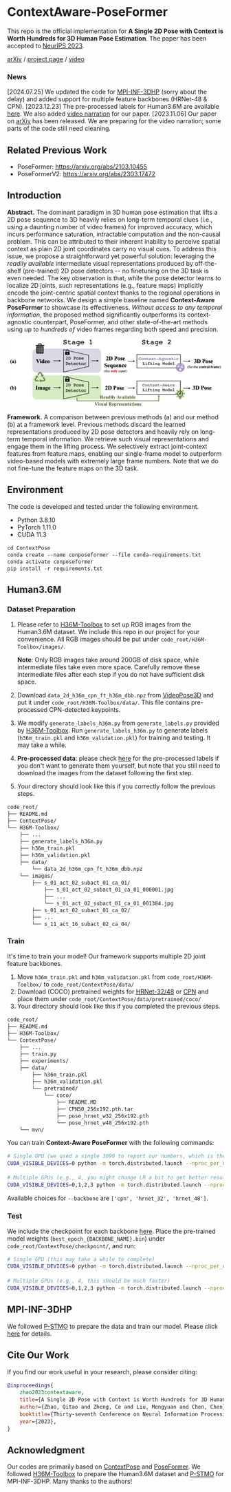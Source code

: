 # ContextAware-PoseFormer

This repo is the official implementation for **A Single 2D Pose with Context is Worth Hundreds for 3D Human Pose Estimation**. The paper has been accepted to [NeurIPS 2023](https://nips.cc/).

[arXiv](https://arxiv.org/pdf/2311.03312.pdf) / [project page](https://qitaozhao.github.io/ContextAware-PoseFormer) / [video](https://recorder-v3.slideslive.com/#/share?share=87185&s=6df19fee-f7ae-4be9-af4e-3a89fd626400)

### News

[2024.07.25] We updated the code for [MPI-INF-3DHP](https://github.com/QitaoZhao/ContextAware-PoseFormer/tree/main/ContextPose_mpi) (sorry about the delay) and added support for multiple feature backbones (HRNet-48 & CPN).
[2023.12.23] The pre-processed labels for Human3.6M are available [here](https://drive.google.com/drive/folders/1OYKWnu_5GPLRfceD3Psf4-JZkloBodKx). We also added [video narration](https://recorder-v3.slideslive.com/#/share?share=87185&s=6df19fee-f7ae-4be9-af4e-3a89fd626400) for our paper.
[2023.11.06] Our paper on [arXiv](https://arxiv.org/pdf/2311.03312.pdf) has been released. We are preparing for the video narration; some parts of the code still need cleaning. 

## Related Previous Work

+ PoseFormer: https://arxiv.org/abs/2103.10455
+ PoseFormerV2: https://arxiv.org/abs/2303.17472

## Introduction

**Abstract.** The dominant paradigm in 3D human pose estimation that lifts a 2D pose sequence to 3D heavily relies on long-term temporal clues (i.e., using a daunting number of video frames) for improved accuracy, which incurs performance saturation, intractable computation and the non-causal problem. This can be attributed to their inherent inability to perceive spatial context as plain 2D joint coordinates carry no visual cues. To address this issue, we propose a straightforward yet powerful solution: leveraging the *readily available* intermediate visual representations produced by off-the-shelf (pre-trained) 2D pose detectors -- no finetuning on the 3D task is even needed. The key observation is that, while the pose detector learns to localize 2D joints, such representations (e.g., feature maps) implicitly encode the joint-centric spatial context thanks to the regional operations in backbone networks. We design a simple baseline named **Context-Aware PoseFormer** to showcase its effectiveness. *Without access to any temporal information*, the proposed method significantly outperforms its context-agnostic counterpart, PoseFormer, and other state-of-the-art methods using up to *hundreds of* video frames regarding both speed and precision. 

![framework](./images/framework.png)

**Framework.** A comparison between previous methods (a) and our method (b) at a framework level. Previous methods discard the learned representations produced by 2D pose detectors and heavily rely on long-term temporal information. We retrieve such visual representations and engage them in the lifting process. We selectively extract joint-context features from feature maps, enabling our single-frame model to outperform video-based models with extremely large frame numbers. Note that we do not fine-tune the feature maps on the 3D task.

## Environment

The code is developed and tested under the following environment.

- Python 3.8.10
- PyTorch 1.11.0
- CUDA 11.3

````
cd ContextPose
conda create --name conposeformer --file conda-requirements.txt
conda activate conposeformer
pip install -r requirements.txt
````

## Human3.6M

### Dataset Preparation

1. Please refer to [H36M-Toolbox](https://github.com/CHUNYUWANG/H36M-Toolbox) to set up RGB images from the Human3.6M dataset. We include this repo in our project for your convenience. All RGB images should be put under `code_root/H36M-Toolbox/images/`. 

    **Note**: Only RGB images take around 200GB of disk space, while intermediate files take even more space. Carefully remove these intermediate files after each step if you do not have sufficient disk space.

2. Download `data_2d_h36m_cpn_ft_h36m_dbb.npz` from [VideoPose3D](https://github.com/facebookresearch/VideoPose3D/blob/main/DATASETS.md) and put it under `code_root/H36M-Toolbox/data/`. This file contains pre-processed CPN-detected keypoints.

3. We modify `generate_labels_h36m.py` from `generate_labels.py` provided by [H36M-Toolbox](https://github.com/CHUNYUWANG/H36M-Toolbox). Run `generate_labels_h36m.py` to generate labels (`h36m_train.pkl` and `h36m_validation.pkl`) for training and testing. It may take a while.

4. **Pre-processed data**: please check [here](https://drive.google.com/drive/folders/1OYKWnu_5GPLRfceD3Psf4-JZkloBodKx) for the pre-processed labels if you don't want to generate them yourself, but note that you still need to download the images from the dataset following the first step.

5. Your directory should look like this if you correctly follow the previous steps.

```
code_root/ 
├── README.md
├── ContextPose/
└── H36M-Toolbox/
    ├── ...
    ├── generate_labels_h36m.py
    ├── h36m_train.pkl
    ├── h36m_validation.pkl
    ├── data/
    	└── data_2d_h36m_cpn_ft_h36m_dbb.npz
    └── images/
        ├── s_01_act_02_subact_01_ca_01/
            ├── s_01_act_02_subact_01_ca_01_000001.jpg
            ├── ...
            └── s_01_act_02_subact_01_ca_01_001384.jpg
        ├── s_01_act_02_subact_01_ca_02/
        ├── ...
        └── s_11_act_16_subact_02_ca_04/
```

### Train

It's time to train your model! Our framework supports multiple 2D joint feature backbones.

1. Move `h36m_train.pkl` and `h36m_validation.pkl` from `code_root/H36M-Toolbox/` to `code_root/ContextPose/data/`
2. Download (COCO) pretrained weights for [HRNet-32/48](https://drive.google.com/drive/folders/1nzM_OBV9LbAEA7HClC0chEyf_7ECDXYA) or [CPN](https://drive.google.com/file/d/1pUpU8o6QtgK197vAfCtT5cxokE9p-yuB/view) and place them under `code_root/ContextPose/data/pretrained/coco/`
3. Your directory should look like this if you completed the previous steps.

```
code_root/ 
├── README.md
├── H36M-Toolbox/
└── ContextPose/
    ├── ...
    ├── train.py
    ├── experiments/
    ├── data/
    	├── h36m_train.pkl
    	├── h36m_validation.pkl
    	└── pretrained/
    		└── coco/
    			├── README.MD
    			├── CPN50_256x192.pth.tar
    			├── pose_hrnet_w32_256x192.pth
    			└── pose_hrnet_w48_256x192.pth
    └── mvn/
```

You can train **Context-Aware PoseFormer** with the following commands:

```bash
# Single GPU (we used a single 3090 to report our numbers, which is the default setting)
CUDA_VISIBLE_DEVICES=0 python -m torch.distributed.launch --nproc_per_node=1 --master_port=2345 train.py --config experiments/human36m/human36m.yaml --backbone hrnet_32 --logdir ./logs

# Multiple GPUs (e.g., 4, you might change LR a bit to get better results)
CUDA_VISIBLE_DEVICES=0,1,2,3 python -m torch.distributed.launch --nproc_per_node=4 --master_port=2345 train.py --config experiments/human36m/human36m.yaml --backbone hrnet_32 --logdir ./logs
```

Available choices for `--backbone` are `['cpn', 'hrnet_32', 'hrnet_48']`.

### Test

We include the checkpoint for each backbone [here](https://drive.google.com/drive/u/1/folders/1O_i3OUTnqlkLWFu_3WKPU7YepWhItd59). Place the pre-trained model weights (`best_epoch_{BACKBONE_NAME}.bin`) under `code_root/ContextPose/checkpoint/`, and run:

```bash
# Single GPU (this may take a while to complete)
CUDA_VISIBLE_DEVICES=0 python -m torch.distributed.launch --nproc_per_node=1 --master_port=2345 train.py --config experiments/human36m/human36m.yaml --backbone hrnet_32 --logdir ./logs --eval

# Multiple GPUs (e.g., 4, this should be much faster)
CUDA_VISIBLE_DEVICES=0,1,2,3 python -m torch.distributed.launch --nproc_per_node=4 --master_port=2345 train.py --config experiments/human36m/human36m.yaml --backbone hrnet_32 --logdir ./logs --eval
```

## MPI-INF-3DHP

We followed [P-STMO](https://github.com/paTRICK-swk/P-STMO?tab=readme-ov-file#mpi-inf-3dhp-1) to prepare the data and train our model. Please click [here](https://github.com/QitaoZhao/ContextAware-PoseFormer/tree/main/ContextPose_mpi) for details.

## Cite Our Work

If you find our work useful in your research, please consider citing:

```bibtex
@inproceedings{
    zhao2023contextaware,
    title={A Single 2D Pose with Context is Worth Hundreds for 3D Human Pose Estimation},
    author={Zhao, Qitao and Zheng, Ce and Liu, Mengyuan and Chen, Chen},
    booktitle={Thirty-seventh Conference on Neural Information Processing Systems},
    year={2023},
}
```

## Acknowledgment

Our codes are primarily based on [ContextPose](https://github.com/ShirleyMaxx/ContextPose-PyTorch-release) and [PoseFormer](https://github.com/zczcwh/PoseFormer). We followed [H36M-Toolbox](https://github.com/CHUNYUWANG/H36M-Toolbox) to prepare the Human3.6M dataset and [P-STMO](https://github.com/paTRICK-swk/P-STMO?tab=readme-ov-file#mpi-inf-3dhp-1) for MPI-INF-3DHP. Many thanks to the authors!

